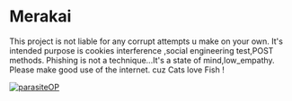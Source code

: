 # Merakai
This project is not liable for any corrupt attempts u make on your own.
It's intended purpose is cookies interference ,social engineering test,POST methods.
Phishing is not a technique...It's a state of mind,low_empathy.
Please make good use of the internet.
cuz Cats love Fish !

[ ![parasiteOP](https://www.hackthebox.eu/badge/198441)](https://www.hackthebox.eu/home/users/profile/198441)
